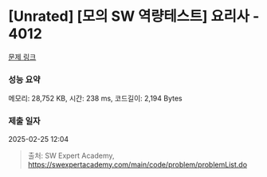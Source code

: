 # [Unrated] [모의 SW 역량테스트] 요리사 - 4012 

[문제 링크](https://swexpertacademy.com/main/code/problem/problemDetail.do?contestProbId=AWIeUtVakTMDFAVH) 

### 성능 요약

메모리: 28,752 KB, 시간: 238 ms, 코드길이: 2,194 Bytes

### 제출 일자

2025-02-25 12:04



> 출처: SW Expert Academy, https://swexpertacademy.com/main/code/problem/problemList.do